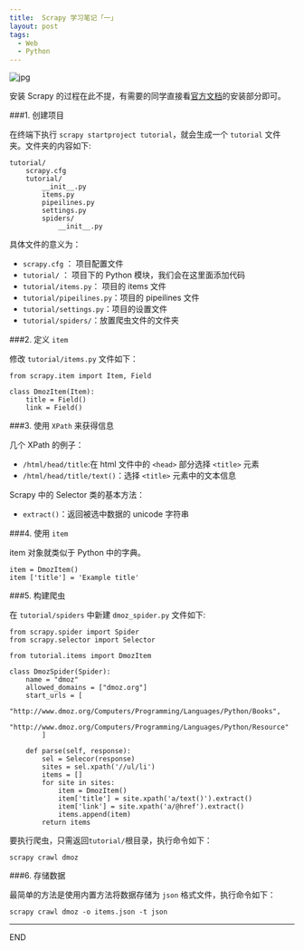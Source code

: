 ```yaml
---
title:  Scrapy 学习笔记「一」
layout: post
tags:
  - Web
  - Python
---
```


![jpg](http://pic.yupoo.com/hanapp/DA4HEUQJ/custom.jpg)

安装 Scrapy 的过程在此不提，有需要的同学直接看[官方文档](http://doc.scrapy.org/en/latest/)的安装部分即可。

###1. 创建项目

在终端下执行 `scrapy startproject tutorial`，就会生成一个 `tutorial` 文件夹。文件夹的内容如下:

```
tutorial/
	scrapy.cfg
	tutorial/
		__init__.py
		items.py
		pipeilines.py
		settings.py
		spiders/
			__init__.py
```
具体文件的意义为：

- `scrapy.cfg`		：		项目配置文件
- `tutorial/`		：		项目下的 Python 模块，我们会在这里面添加代码
- `tutorial/items.py`：	项目的 items 文件
- `tutorial/pipeilines.py`：项目的 pipeilines 文件
- `tutorial/settings.py`：项目的设置文件
- `tutorial/spiders/`：放置爬虫文件的文件夹

###2. 定义 `item`

修改 `tutorial/items.py` 文件如下：

```
from scrapy.item import Item, Field

class DmozItem(Item):
	title = Field()
	link = Field()
```

###3. 使用 `XPath` 来获得信息

几个 XPath 的例子：

- `/html/head/title`:在 html 文件中的 `<head>` 部分选择 `<title>` 元素
- `/html/head/title/text()`：选择 `<title>` 元素中的文本信息

Scrapy 中的 Selector 类的基本方法：

- `extract()`：返回被选中数据的 unicode 字符串


###4. 使用 `item`

item 对象就类似于 Python 中的字典。

```
item = DmozItem()
item ['title'] = 'Example title'
```

###5. 构建爬虫

在 `tutorial/spiders` 中新建 `dmoz_spider.py` 文件如下:

```
from scrapy.spider import Spider
from scrapy.selector import Selector

from tutorial.items import DmozItem

class DmozSpider(Spider):
	name = "dmoz"
	allowed_domains = ["dmoz.org"]
	start_urls = [        "http://www.dmoz.org/Computers/Programming/Languages/Python/Books",        "http://www.dmoz.org/Computers/Programming/Languages/Python/Resource"		]
	def parse(self, response):
		sel = Selecor(response)
		sites = sel.xpath('//ul/li')
		items = []
		for site in sites:
			item = DmozItem()
			item['title'] = site.xpath('a/text()').extract()
			item['link'] = site.xpath('a/@href').extract()
			items.append(item)
		return items
```

要执行爬虫，只需返回`tutorial/`根目录，执行命令如下：

`scrapy crawl dmoz`

###6. 存储数据

最简单的方法是使用内置方法将数据存储为 `json` 格式文件，执行命令如下：

`scrapy crawl dmoz -o items.json -t json`


---
END












